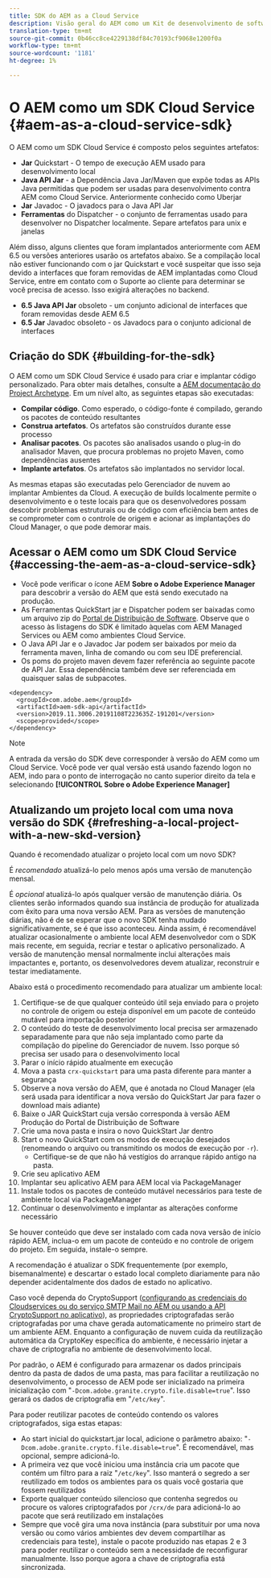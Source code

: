 ```yaml
---
title: SDK do AEM as a Cloud Service
description: Visão geral do AEM como um Kit de desenvolvimento de software para Cloud Service
translation-type: tm+mt
source-git-commit: 0b46cc8ce4229138df84c70193cf9068e1200f0a
workflow-type: tm+mt
source-wordcount: '1181'
ht-degree: 1%

---
```



# O AEM como um SDK Cloud Service {#aem-as-a-cloud-service-sdk}

O AEM como um SDK Cloud Service é composto pelos seguintes artefatos:

* **Jar**  Quickstart - O tempo de execução AEM usado para desenvolvimento local
* **Java API Jar**  - a Dependência Java Jar/Maven que expõe todas as APIs Java permitidas que podem ser usadas para desenvolvimento contra AEM como Cloud Service. Anteriormente conhecido como Uberjar
* **Jar**  Javadoc - O javadocs para o Java API Jar
* **Ferramentas**  do Dispatcher - o conjunto de ferramentas usado para desenvolver no Dispatcher localmente. Separe artefatos para unix e janelas

Além disso, alguns clientes que foram implantados anteriormente com AEM 6.5 ou versões anteriores usarão os artefatos abaixo. Se a compilação local não estiver funcionando com o jar Quickstart e você suspeitar que isso seja devido a interfaces que foram removidas de AEM implantadas como Cloud Service, entre em contato com o Suporte ao cliente para determinar se você precisa de acesso. Isso exigirá alterações no backend.

* **6.5 Java API Jar**  obsoleto - um conjunto adicional de interfaces que foram removidas desde AEM 6.5
* **6.5 Jar**  Javadoc obsoleto - os Javadocs para o conjunto adicional de interfaces

## Criação do SDK {#building-for-the-sdk}

O AEM como um SDK Cloud Service é usado para criar e implantar código personalizado. Para obter mais detalhes, consulte a [AEM documentação do Project Archetype](https://experienceleague.adobe.com/docs/experience-manager-core-components/using/developing/archetype/using.html?lang=en). Em um nível alto, as seguintes etapas são executadas:

* **Compilar código**. Como esperado, o código-fonte é compilado, gerando os pacotes de conteúdo resultantes
* **Construa artefatos**. Os artefatos são construídos durante esse processo
* **Analisar pacotes**. Os pacotes são analisados usando o plug-in do analisador Maven, que procura problemas no projeto Maven, como dependências ausentes
* **Implante artefatos**. Os artefatos são implantados no servidor local.

As mesmas etapas são executadas pelo Gerenciador de nuvem ao implantar Ambientes da Cloud. A execução de builds localmente permite o desenvolvimento e o teste locais para que os desenvolvedores possam descobrir problemas estruturais ou de código com eficiência bem antes de se comprometer com o controle de origem e acionar as implantações do Cloud Manager, o que pode demorar mais.

## Acessar o AEM como um SDK Cloud Service {#accessing-the-aem-as-a-cloud-service-sdk}

* Você pode verificar o ícone AEM **Sobre o Adobe Experience Manager** para descobrir a versão do AEM que está sendo executado na produção.
* As Ferramentas QuickStart jar e Dispatcher podem ser baixadas como um arquivo zip do [Portal de Distribuição de Software](https://experience.adobe.com/#/downloads/content/software-distribution/en/aemcloud.html). Observe que o acesso às listagens do SDK é limitado àquelas com AEM Managed Services ou AEM como ambientes Cloud Service.
* O Java API Jar e o Javadoc Jar podem ser baixados por meio da ferramenta maven, linha de comando ou com seu IDE preferencial.
* Os poms do projeto maven devem fazer referência ao seguinte pacote de API Jar. Essa dependência também deve ser referenciada em quaisquer salas de subpacotes.

```
<dependency>
  <groupId>com.adobe.aem</groupId>
  <artifactId>aem-sdk-api</artifactId>
  <version>2019.11.3006.20191108T223635Z-191201</version>
  <scope>provided</scope>
</dependency>
```

>[!NOTE]
>
>A entrada da versão do SDK deve corresponder à versão do AEM como um Cloud Service. Você pode ver qual versão está usando fazendo logon no AEM, indo para o ponto de interrogação no canto superior direito da tela e selecionando **[!UICONTROL Sobre o Adobe Experience Manager]**


## Atualizando um projeto local com uma nova versão do SDK {#refreshing-a-local-project-with-a-new-skd-version}

Quando é recomendado atualizar o projeto local com um novo SDK?

É *recomendado* atualizá-lo pelo menos após uma versão de manutenção mensal.

É *opcional* atualizá-lo após qualquer versão de manutenção diária. Os clientes serão informados quando sua instância de produção for atualizada com êxito para uma nova versão AEM. Para as versões de manutenção diárias, não é de se esperar que o novo SDK tenha mudado significativamente, se é que isso aconteceu. Ainda assim, é recomendável atualizar ocasionalmente o ambiente local AEM desenvolvedor com o SDK mais recente, em seguida, recriar e testar o aplicativo personalizado. A versão de manutenção mensal normalmente inclui alterações mais impactantes e, portanto, os desenvolvedores devem atualizar, reconstruir e testar imediatamente.

Abaixo está o procedimento recomendado para atualizar um ambiente local:

1. Certifique-se de que qualquer conteúdo útil seja enviado para o projeto no controle de origem ou esteja disponível em um pacote de conteúdo mutável para importação posterior
1. O conteúdo do teste de desenvolvimento local precisa ser armazenado separadamente para que não seja implantado como parte da compilação do pipeline do Gerenciador de nuvem. Isso porque só precisa ser usado para o desenvolvimento local
1. Parar o início rápido atualmente em execução
1. Mova a pasta `crx-quickstart` para uma pasta diferente para manter a segurança
1. Observe a nova versão do AEM, que é anotada no Cloud Manager (ela será usada para identificar a nova versão do QuickStart Jar para fazer o download mais adiante)
1. Baixe o JAR QuickStart cuja versão corresponda à versão AEM Produção do Portal de Distribuição de Software
1. Crie uma nova pasta e insira o novo QuickStart Jar dentro
1. Start o novo QuickStart com os modos de execução desejados (renomeando o arquivo ou transmitindo os modos de execução por `-r`).
   * Certifique-se de que não há vestígios do arranque rápido antigo na pasta.
1. Crie seu aplicativo AEM
1. Implantar seu aplicativo AEM para AEM local via PackageManager
1. Instale todos os pacotes de conteúdo mutável necessários para teste de ambiente local via PackageManager
1. Continuar o desenvolvimento e implantar as alterações conforme necessário

Se houver conteúdo que deve ser instalado com cada nova versão de início rápido AEM, inclua-o em um pacote de conteúdo e no controle de origem do projeto. Em seguida, instale-o sempre.

A recomendação é atualizar o SDK frequentemente (por exemplo, bisemanalmente) e descartar o estado local completo diariamente para não depender acidentalmente dos dados de estado no aplicativo.

Caso você dependa do CryptoSupport ([configurando as credenciais do Cloudservices ou do serviço SMTP Mail no AEM ou usando a API CryptoSupport no aplicativo](https://helpx.adobe.com/experience-manager/6-5/sites/developing/using/reference-materials/javadoc/com/adobe/granite/crypto/CryptoSupport.html)), as propriedades criptografadas serão criptografadas por uma chave gerada automaticamente no primeiro start de um ambiente AEM. Enquanto a configuração de nuvem cuida da reutilização automática da CryptoKey específica do ambiente, é necessário injetar a chave de criptografia no ambiente de desenvolvimento local.

Por padrão, o AEM é configurado para armazenar os dados principais dentro da pasta de dados de uma pasta, mas para facilitar a reutilização no desenvolvimento, o processo de AEM pode ser inicializado na primeira inicialização com &quot;`-Dcom.adobe.granite.crypto.file.disable=true`&quot;. Isso gerará os dados de criptografia em &quot;`/etc/key`&quot;.

Para poder reutilizar pacotes de conteúdo contendo os valores criptografados, siga estas etapas:

* Ao start inicial do quickstart.jar local, adicione o parâmetro abaixo: &quot;`-Dcom.adobe.granite.crypto.file.disable=true`&quot;. É recomendável, mas opcional, sempre adicioná-lo.
* A primeira vez que você iniciou uma instância cria um pacote que contém um filtro para a raiz &quot;`/etc/key`&quot;. Isso manterá o segredo a ser reutilizado em todos os ambientes para os quais você gostaria que fossem reutilizados
* Exporte qualquer conteúdo silencioso que contenha segredos ou procure os valores criptografados por `/crx/de` para adicioná-lo ao pacote que será reutilizado em instalações
* Sempre que você gira uma nova instância (para substituir por uma nova versão ou como vários ambientes dev devem compartilhar as credenciais para teste), instale o pacote produzido nas etapas 2 e 3 para poder reutilizar o conteúdo sem a necessidade de reconfigurar manualmente. Isso porque agora a chave de criptografia está sincronizada.
